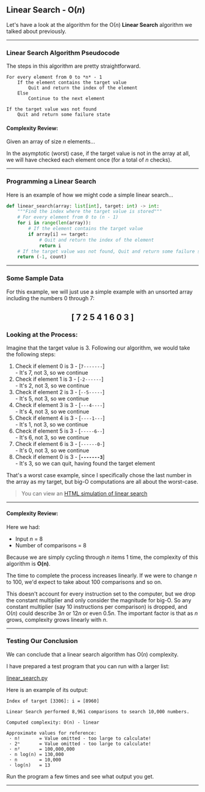 ## Linear Search - O(*n*)

Let's have a look at the algorithm for the O(*n*) **Linear Search** algorithm we talked about previously.

---

### Linear Search Algorithm Pseudocode

The steps in this algorithm are pretty straightforward.

```pseudocode
For every element from 0 to *n* - 1
    If the element contains the target value
        Quit and return the index of the element
    Else
        Continue to the next element

If the target value was not found
    Quit and return some failure state
```

#### Complexity Review:

Given an array of size *n* elements...

In the asymptotic (worst) case, if the target value is not in the array at all, we will have checked each element once (for a total of *n* checks).

---

### Programming a Linear Search

Here is an example of how we might code a simple linear search...

```python
def linear_search(array: list[int], target: int) -> int:
    """Find the index where the target value is stored"""
    # For every element from 0 to (n - 1)
    for i in range(len(array)):
        # If the element contains the target value
        if array[i] == target:
            # Quit and return the index of the element
            return i
    # If the target value was not found, Quit and return some failure state
    return (-1, count)
```

---

### Some Sample Data

For this example, we will just use a simple example with an unsorted array including the numbers 0 through 7:

## <center>[ 7  2  5  4  1  6  0  3 ]</center>

### Looking at the Process:

Imagine that the target value is 3. Following our algorithm, we would take 
the following steps:

1. Check if element 0 is 3 - [`7-------`]  
\- It's 7, not 3, so we continue
2. Check if element 1 is 3 - [`-2------`]  
\- It's 2, not 3, so we continue
3. Check if element 2 is 3 - [`--5-----`]  
\- It's 5, not 3, so we continue
4. Check if element 3 is 3 - [`---4----`]  
\- It's 4, not 3, so we continue
5. Check if element 4 is 3 - [`----1---`]  
\- It's 1, not 3, so we continue
6. Check if element 5 is 3 - [`-----6--`]  
\- It's 6, not 3, so we continue
7. Check if element 6 is 3 - [`------0-`]  
\- It's 0, not 3, so we continue
8. Check if element 0 is 3 - [**`-------3`**]  
\- It's 3, so we can quit, having found the target element

That's a worst case example, since I specifically chose the last number in 
the array as my target, but big-O computations are all about the worst-case.

> You can view an
> [HTML simulation of linear search](./html/linear_search_animation.html)

---

#### Complexity Review:

Here we had:

* Input *n* = 8
* Number of comparisons = 8

Because we are simply cycling through *n* items 1 time, the complexity of 
this algorithm is **O(n)**.

The time to complete the process increases linearly. If we were to change *n* 
to 100, we'd expect to take about 100 comparisons and so on.

This doesn't account for every instruction set to the computer, but we drop 
the constant multiplier and only consider the magnitude for big-O. So any 
constant multiplier (say 10 instructions per comparison) is dropped, and
O(*n*) could describe 3*n* or 12*n* or even 0.5*n*. The important factor is 
that as *n* grows, complexity grows linearly with *n*.

---

### Testing Our Conclusion

We can conclude that a linear search algorithm has O(*n*) complexity.

I have prepared a test program that you can run with a larger list:

[linear_search.py](./01_linear_search.py)

Here is an example of its output:

```
Index of target [3306]: i = [8960]

Linear Search performed 8,961 comparisons to search 10,000 numbers.

Computed complexity: O(n) - linear

Approximate values for reference:
 · n!       = Value omitted - too large to calculate!
 · 2ⁿ       = Value omitted - too large to calculate!
 · n²       = 100,000,000
 · n log(n) = 130,000
 · n        = 10,000
 · log(n)   = 13
```

Run the program a few times and see what output you get.

---
